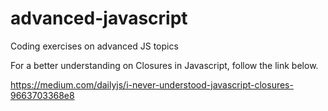 # advanced-javascript
Coding exercises on advanced JS topics

For a better understanding on Closures in Javascript, follow the link below. 

https://medium.com/dailyjs/i-never-understood-javascript-closures-9663703368e8
